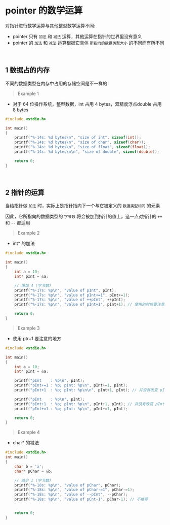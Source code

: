 
&emsp;
# pointer 的数学运算

对指针进行数学运算与其他整型数学运算不同:
- pointer 只有 `加法` 和 `减法` 运算，其他运算在指针的世界里没有意义
- pointer 的 `加法` 和 `减法` 运算根据它具体 `所指向的数据类型大小` 的不同而有所不同

&emsp;
## 1 数据占的内存
不同的数据类型在内存中占用的存储空间是不一样的

>Example 1
- 对于 64 位操作系统，整型数据，int 占用 4 bytes，双精度浮点double 占用 8 bytes
```c++
#include <stdio.h>

int main()
{
    printf("%-14s: %d bytes\n", "size of int", sizeof(int));
    printf("%-14s: %d bytes\n", "size of char", sizeof(char));
    printf("%-14s: %d bytes\n", "size of float", sizeof(float));
    printf("%-14s: %d bytes\n\n", "size of double", sizeof(double));

    return 0;
}
```


&emsp;
## 2 指针的运算
当给指针做 `加法` 时，实际上是指针指向下一个与它被定义的 `数据类型相同` 的元素

因此，它所指向的数据类型的 `字节数` 将会被加到指针的值上，这一点对指针的 `++` 和 `--` 都适用


>Example 2
- int* 的加法
```c++
#include <stdio.h>

int main()
{
    int a = 10;
    int* pInt = &a;

    // 增加 4 (字节数)
    printf("%-17s: %p\n", "value of pInt", pInt);
    printf("%-17s: %p\n", "value of pInt+=1", pInt+=1);
    printf("%-17s: %p\n", "value of ++pInt", ++pInt);
    printf("%-17s: %p\n", "value of pInt+1", pInt+1); // 使用的时候要注意, 这个操作并没有改变 pInt

    return 0;
}
```
>Example 3
- 使用 ptr+1 要注意的地方
```c++
#include <stdio.h>

int main()
{
    int a = 10;
    int* pInt = &a;

    printf("pInt    : %p\n", pInt);
    printf("pInt+=1 : %p; pInt: %p\n", pInt+=1, pInt);
    printf("pInt+1  : %p; pInt: %p\n\n", pInt+1, pInt); // 并没有改变 pInt

    printf("pInt    : %p\n", pInt);
    printf("pInt+1  : %p; pInt: %p\n", pInt+1, pInt); // 并没有改变 pInt
    printf("pInt+=1 : %p; pInt: %p\n", pInt+=1, pInt);

    return 0;
}
```

>Example 4
- char* 的减法
```c++
#include <stdio.h>
int main()
{
    char b = 'x';
    char* pChar = &b;

    // 减少 1 (字节数)
    printf("%-18s: %p\n", "value of pChar", pChar);
    printf("%-18s: %p\n", "value of pChar-=1", pChar-=1);
    printf("%-18s: %p\n", "value of --pCnt", --pChar);
    printf("%-18s: %p\n", "value of pCnt-1", pChar-1); // 不推荐


    return 0;
}
```

